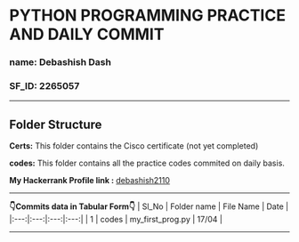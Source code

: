 # PYTHON PROGRAMMING PRACTICE AND DAILY COMMIT
### name: Debashish Dash
### SF_ID: 2265057

--------

**Folder Structure**
----

**Certs:** This folder contains the Cisco certificate (not yet completed)

**codes:** This folder contains all the practice codes commited on daily basis.

**My Hackerrank Profile link :** [debashish2110](https://www.hackerrank.com/debashish2110)

---------
**👇Commits data in Tabular Form👇**
| Sl_No | Folder name | File Name | Date |
|:---:|:---:|:---:|:---:|
| 1 | codes | my_first_prog.py | 17/04 |

--------